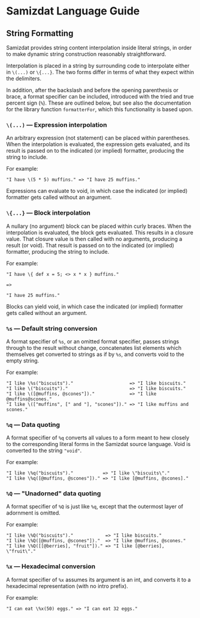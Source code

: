 Samizdat Language Guide
=======================

String Formatting
-----------------

Samizdat provides string content interpolation inside literal strings,
in order to make dynamic string construction reasonably straightforward.

Interpolation is placed in a string by surrounding code to interpolate
either in `\(...)` or `\{...}`. The two forms differ in terms of what
they expect within the delimiters.

In addition, after the backslash and before the opening parenthesis or
brace, a format specifier can be included, introduced with the tried
and true percent sign (`%`). These are outlined below, but see also
the documentation for the library function `formatterFor`, which
this functionality is based upon.

### `\(...)` &mdash; Expression interpolation

An arbitrary expression (not statement) can be placed within parentheses.
When the interpolation is evaluated, the expression gets evaluated, and
its result is passed on to the indicated (or implied) formatter, producing
the string to include.

For example:

```
"I have \(5 * 5) muffins." => "I have 25 muffins."
```

Expressions can evaluate to void, in which case the indicated (or implied)
formatter gets called without an argument.

### `\{...}` &mdash; Block interpolation

A nullary (no argument) block can be placed within curly braces.
When the interpolation is evaluated, the block gets evaluated. This
results in a closure value. That closure value is then called with
no arguments, producing a result (or void). That result is passed on
to the indicated (or implied) formatter, producing the string to include.

For example:

```
"I have \{ def x = 5; <> x * x } muffins."

=>

"I have 25 muffins."
```

Blocks can yield void, in which case the indicated (or implied)
formatter gets called without an argument.

### `%s` &mdash; Default string conversion

A format specifier of `%s`, or an omitted format specifier, passes strings
through to the result without change, concatenates list elements which
themselves get converted to strings as if by `%s`, and converts void to the
empty string.

For example:

```
"I like \%s("biscuits")."                     => "I like biscuits."
"I like \("biscuits")."                       => "I like biscuits."
"I like \([@muffins, @scones"])."             => "I like @muffins@scones."
"I like \(["muffins", [" and "], "scones"])." => "I like muffins and scones."
```

### `%q` &mdash; Data quoting

A format specifier of `%q` converts all values to a form meant to hew
closely to the corresponding literal forms in the Samizdat source
language. Void is converted to the string `"void"`.

For example:

```
"I like \%q("biscuits")."           => "I like \"biscuits\"."
"I like \%q([@muffins, @scones"])." => "I like [@muffins, @scones]."
```

### `%Q` &mdash; "Unadorned" data quoting

A format specifier of `%Q` is just like `%q`, except that the outermost
layer of adornment is omitted.

For example:

```
"I like \%Q("biscuits")."            => "I like biscuits."
"I like \%Q([@muffins, @scones"])."  => "I like @muffins, @scones."
"I like \%Q([[@berries], "fruit"])." => "I like [@berries], \"fruit\"."
```

### `%x` &mdash; Hexadecimal conversion

A format specifier of `%x` assumes its argument is an int, and converts it
to a hexadecimal representation (with no intro prefix).

For example:

```
"I can eat \%x(50) eggs." => "I can eat 32 eggs."
```
